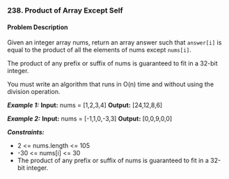 ### 238. Product of Array Except Self

#### Problem Description

Given an integer array nums, return an array answer such that `answer[i]` is equal to the product of all the elements of nums except `nums[i]`.

The product of any prefix or suffix of nums is guaranteed to fit in a 32-bit integer.

You must write an algorithm that runs in O(n) time and without using the division operation.


***Example 1:***
**Input:** nums = [1,2,3,4]
**Output:** [24,12,8,6]

***Example 2:***
**Input:** nums = [-1,1,0,-3,3]
**Output:** [0,0,9,0,0]
 

***Constraints:***

- 2 <= nums.length <= 105
- -30 <= nums[i] <= 30
- The product of any prefix or suffix of nums is guaranteed to fit in a 32-bit integer.
